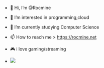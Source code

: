 - 👋 Hi, I’m @Rocmine
- 👀 I’m interested in programming,cloud
- 🌱 I’m currently studying Computer Science
- 📫 How to reach me > https://rocmine.net
- 🎮 i love gaming/streaming

- ![](https://komarev.com/ghpvc/?username=rocmine&color=121820&style=for-the-badge&label=Visitors)

<!---
Rocmine/Rocmine is a ✨ special ✨ repository because its `README.md` (this file) appears on your GitHub profile.
You can click the Preview link to take a look at your changes.
--->
